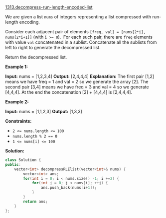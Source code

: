 [1313.decompress-run-length-encoded-list](https://leetcode.com/problems/decompress-run-length-encoded-list/)  

We are given a list `nums` of integers representing a list compressed with run-length encoding.

Consider each adjacent pair of elements `[freq, val] = [nums[2*i], nums[2*i+1]]` (with `i >= 0`).  For each such pair, there are `freq` elements with value `val` concatenated in a sublist. Concatenate all the sublists from left to right to generate the decompressed list.

Return the decompressed list.

**Example 1:**

**Input:** nums = \[1,2,3,4\]
**Output:** \[2,4,4,4\]
**Explanation:** The first pair \[1,2\] means we have freq = 1 and val = 2 so we generate the array \[2\].
The second pair \[3,4\] means we have freq = 3 and val = 4 so we generate \[4,4,4\].
At the end the concatenation \[2\] + \[4,4,4\] is \[2,4,4,4\].

**Example 2:**

**Input:** nums = \[1,1,2,3\]
**Output:** \[1,3,3\]

**Constraints:**

*   `2 <= nums.length <= 100`
*   `nums.length % 2 == 0`
*   `1 <= nums[i] <= 100`  



**Solution:**  

```cpp
class Solution {
public:
    vector<int> decompressRLElist(vector<int>& nums) {
        vector<int> ans;
        for(int i = 0; i < nums.size() -1; i +=2) {
            for(int j = 0; j < nums[i]; ++j) {
                ans.push_back(nums[i+1]);
            }
        }
        return ans;
    }
};
```
      
